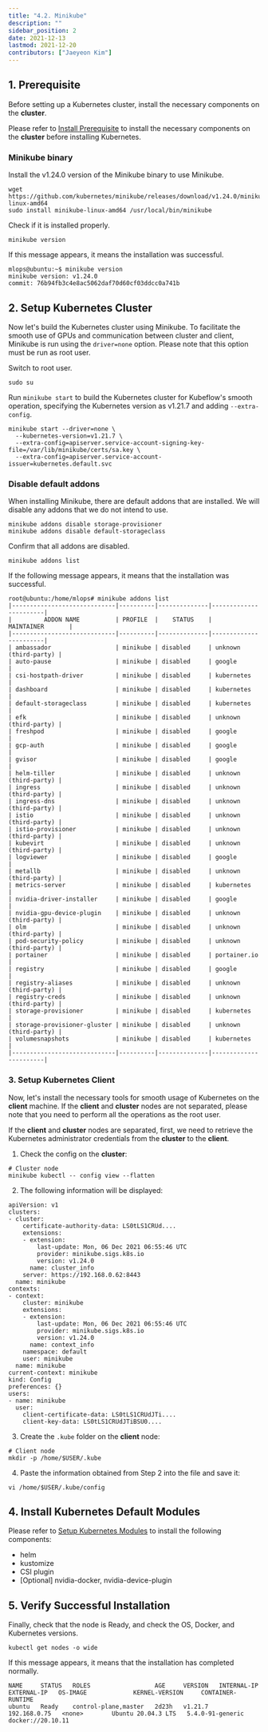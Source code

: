 ```yaml
---
title: "4.2. Minikube"
description: ""
sidebar_position: 2
date: 2021-12-13
lastmod: 2021-12-20
contributors: ["Jaeyeon Kim"]
---
```


## 1. Prerequisite

Before setting up a Kubernetes cluster, install the necessary components on the **cluster**.

Please refer to [Install Prerequisite](../../setup-kubernetes/install-prerequisite.md) to install the necessary components on the **cluster** before installing Kubernetes.

### Minikube binary

Install the v1.24.0 version of the Minikube binary to use Minikube.

```text
wget https://github.com/kubernetes/minikube/releases/download/v1.24.0/minikube-linux-amd64
sudo install minikube-linux-amd64 /usr/local/bin/minikube
```

Check if it is installed properly.

```text
minikube version
```

If this message appears, it means the installation was successful.

```text
mlops@ubuntu:~$ minikube version
minikube version: v1.24.0
commit: 76b94fb3c4e8ac5062daf70d60cf03ddcc0a741b
```

## 2. Setup Kubernetes Cluster

Now let's build the Kubernetes cluster using Minikube.
To facilitate the smooth use of GPUs and communication between cluster and client, Minikube is run using the `driver=none` option. Please note that this option must be run as root user. 

Switch to root user.

```text
sudo su
```

Run `minikube start` to build the Kubernetes cluster for Kubeflow's smooth operation, specifying the Kubernetes version as v1.21.7 and adding `--extra-config`.

```text
minikube start --driver=none \
  --kubernetes-version=v1.21.7 \
  --extra-config=apiserver.service-account-signing-key-file=/var/lib/minikube/certs/sa.key \
  --extra-config=apiserver.service-account-issuer=kubernetes.default.svc
```

### Disable default addons

When installing Minikube, there are default addons that are installed. We will disable any addons that we do not intend to use.

```text
minikube addons disable storage-provisioner
minikube addons disable default-storageclass
```

Confirm that all addons are disabled.

```text
minikube addons list
```

If the following message appears, it means that the installation was successful.

```text
root@ubuntu:/home/mlops# minikube addons list
|-----------------------------|----------|--------------|-----------------------|
|         ADDON NAME          | PROFILE  |    STATUS    |      MAINTAINER       |
|-----------------------------|----------|--------------|-----------------------|
| ambassador                  | minikube | disabled     | unknown (third-party) |
| auto-pause                  | minikube | disabled     | google                |
| csi-hostpath-driver         | minikube | disabled     | kubernetes            |
| dashboard                   | minikube | disabled     | kubernetes            |
| default-storageclass        | minikube | disabled     | kubernetes            |
| efk                         | minikube | disabled     | unknown (third-party) |
| freshpod                    | minikube | disabled     | google                |
| gcp-auth                    | minikube | disabled     | google                |
| gvisor                      | minikube | disabled     | google                |
| helm-tiller                 | minikube | disabled     | unknown (third-party) |
| ingress                     | minikube | disabled     | unknown (third-party) |
| ingress-dns                 | minikube | disabled     | unknown (third-party) |
| istio                       | minikube | disabled     | unknown (third-party) |
| istio-provisioner           | minikube | disabled     | unknown (third-party) |
| kubevirt                    | minikube | disabled     | unknown (third-party) |
| logviewer                   | minikube | disabled     | google                |
| metallb                     | minikube | disabled     | unknown (third-party) |
| metrics-server              | minikube | disabled     | kubernetes            |
| nvidia-driver-installer     | minikube | disabled     | google                |
| nvidia-gpu-device-plugin    | minikube | disabled     | unknown (third-party) |
| olm                         | minikube | disabled     | unknown (third-party) |
| pod-security-policy         | minikube | disabled     | unknown (third-party) |
| portainer                   | minikube | disabled     | portainer.io          |
| registry                    | minikube | disabled     | google                |
| registry-aliases            | minikube | disabled     | unknown (third-party) |
| registry-creds              | minikube | disabled     | unknown (third-party) |
| storage-provisioner         | minikube | disabled     | kubernetes            |
| storage-provisioner-gluster | minikube | disabled     | unknown (third-party) |
| volumesnapshots             | minikube | disabled     | kubernetes            |
|-----------------------------|----------|--------------|-----------------------|
```

### 3. Setup Kubernetes Client

Now, let's install the necessary tools for smooth usage of Kubernetes on the **client** machine. If the **client** and **cluster** nodes are not separated, please note that you need to perform all the operations as the root user.

If the **client** and **cluster** nodes are separated, first, we need to retrieve the Kubernetes administrator credentials from the **cluster** to the **client**.

1. Check the config on the **cluster**:

  ```text
  # Cluster node
  minikube kubectl -- config view --flatten
  ```

2. The following information will be displayed:

  ```text
  apiVersion: v1
  clusters:
  - cluster:
      certificate-authority-data: LS0tLS1CRUd....
      extensions:
      - extension:
          last-update: Mon, 06 Dec 2021 06:55:46 UTC
          provider: minikube.sigs.k8s.io
          version: v1.24.0
        name: cluster_info
      server: https://192.168.0.62:8443
    name: minikube
  contexts:
  - context:
      cluster: minikube
      extensions:
      - extension:
          last-update: Mon, 06 Dec 2021 06:55:46 UTC
          provider: minikube.sigs.k8s.io
          version: v1.24.0
        name: context_info
      namespace: default
      user: minikube
    name: minikube
  current-context: minikube
  kind: Config
  preferences: {}
  users:
  - name: minikube
    user:
      client-certificate-data: LS0tLS1CRUdJTi....
      client-key-data: LS0tLS1CRUdJTiBSU0....
  ```

3. Create the `.kube` folder on the **client** node:

  ```text
  # Client node
  mkdir -p /home/$USER/.kube
  ```

4. Paste the information obtained from Step 2 into the file and save it:

  ```text
  vi /home/$USER/.kube/config
  ```

## 4. Install Kubernetes Default Modules

Please refer to [Setup Kubernetes Modules](../../setup-kubernetes/install-kubernetes-module.md) to install the following components:

- helm
- kustomize
- CSI plugin
- [Optional] nvidia-docker, nvidia-device-plugin

## 5. Verify Successful Installation

Finally, check that the node is Ready, and check the OS, Docker, and Kubernetes versions.

```text
kubectl get nodes -o wide
```

If this message appears, it means that the installation has completed normally.

```text
NAME     STATUS   ROLES                  AGE     VERSION   INTERNAL-IP    EXTERNAL-IP   OS-IMAGE             KERNEL-VERSION     CONTAINER-RUNTIME
ubuntu   Ready    control-plane,master   2d23h   v1.21.7   192.168.0.75   <none>        Ubuntu 20.04.3 LTS   5.4.0-91-generic   docker://20.10.11
```
